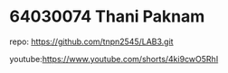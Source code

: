 # 64030074 Thani Paknam
repo: https://github.com/tnpn2545/LAB3.git

youtube:https://www.youtube.com/shorts/4ki9cwO5RhI
